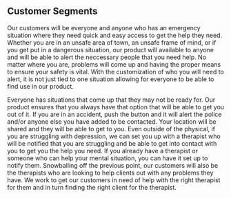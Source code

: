 ## Customer Segments

Our customers will be everyone and anyone who has an emergency situation where they need quick and easy access to get the help they need. Whether you are in an unsafe area of town, an unsafe frame of mind, or if you get put in a dangerous situation, our product will available to anyone and will be able to alert the neccessary people that you need help. No matter where you are, problems will come up and having the proper means to ensure your safety is vital. With the customization of who you will need to alert, it is not just tied to one situation allowing for everyone to be able to find use in our product.

Everyone has situations that come up that they may not be ready for. Our product ensures that you always have that option that will be able to get you out of it. If you are in an accident, push the button and it will alert the police and/or anyone else you have added to be contacted. Your location will be shared and they will be able to get to you. Even outside of the physical, if you are struggling with depression, we can set you up with a therapist who will be notified that you are struggling and be able to get into contact with you to get you the help you need. If you already have a therapist or someone who can help your mental situation, you can have it set up to notify them. Snowballing off the previous point, our customers will also be the therapists who are looking to help clients out with any problems they have. We work to get our customers in need of help with the right therapist for them and in turn finding the right client for the therapist.


